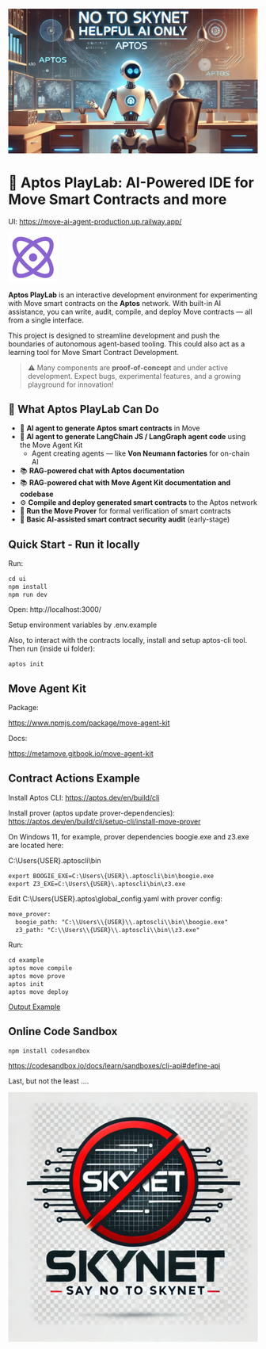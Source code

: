 ![alt text](image-1.png)

# 🧪 Aptos PlayLab: AI-Powered IDE for Move Smart Contracts and more

UI: https://move-ai-agent-production.up.railway.app/

<img src="./images/playlablogo.png" alt="project logo" width="100" height="100"/>

**Aptos PlayLab** is an interactive development environment for experimenting with Move smart contracts on the **Aptos** network. With built-in AI assistance, you can write, audit, compile, and deploy Move contracts — all from a single interface.

This project is designed to streamline development and push the boundaries of autonomous agent-based tooling. This could also act as a learning tool for Move Smart Contract Development.

> ⚠️ Many components are **proof-of-concept** and under active development. Expect bugs, experimental features, and a growing playground for innovation!

## 🚀 What Aptos PlayLab Can Do

- 🤖 **AI agent to generate Aptos smart contracts** in Move
- 🧠 **AI agent to generate LangChain JS / LangGraph agent code** using the Move Agent Kit
  - Agent creating agents — like **Von Neumann factories** for on-chain AI
- 📚 **RAG-powered chat with Aptos documentation**
- 📚 **RAG-powered chat with Move Agent Kit documentation and codebase**
- ⚙️ **Compile and deploy generated smart contracts** to the Aptos network
- 🧾 **Run the Move Prover** for formal verification of smart contracts
- 🔐 **Basic AI-assisted smart contract security audit** (early-stage)

## Quick Start - Run it locally

Run:

```
cd ui
npm install
npm run dev
```

Open: http://localhost:3000/

Setup environment variables by .env.example

Also, to interact with the contracts locally, install and setup aptos-cli tool. Then run (inside ui folder):

```
aptos init
```

## Move Agent Kit

Package:

https://www.npmjs.com/package/move-agent-kit

Docs:

https://metamove.gitbook.io/move-agent-kit

## Contract Actions Example

Install Aptos CLI: https://aptos.dev/en/build/cli

Install prover (aptos update prover-dependencies): https://aptos.dev/en/build/cli/setup-cli/install-move-prover

On Windows 11, for example, prover dependencies boogie.exe and z3.exe are located here:

C:\Users\{USER}\.aptoscli\bin

```
export BOOGIE_EXE=C:\Users\{USER}\.aptoscli\bin\boogie.exe
export Z3_EXE=C:\Users\{USER}\.aptoscli\bin\z3.exe
```

Edit C:\Users\{USER}\.aptos\global_config.yaml with prover config:

```
move_prover:
  boogie_path: "C:\\Users\\{USER}\\.aptoscli\\bin\\boogie.exe"
  z3_path: "C:\\Users\\{USER}\\.aptoscli\\bin\\z3.exe"
```

Run:

```
cd example
aptos move compile
aptos move prove
aptos init
aptos move deploy
```

[Output Example](OUTPUT.md)

## Online Code Sandbox

```
npm install codesandbox
```

https://codesandbox.io/docs/learn/sandboxes/cli-api#define-api

Last, but not the least ....

![alt text](no_skynet.webp)
